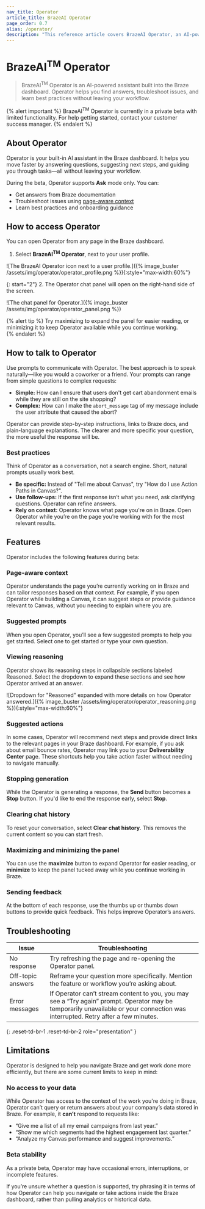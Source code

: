 ```yaml
---
nav_title: Operator
article_title: BrazeAI Operator
page_order: 0.7
alias: /operator/
description: "This reference article covers BrazeAI Operator, an AI-powered assistant built into the Braze dashboard."
---
```


# BrazeAI<sup>TM</sup> Operator

> BrazeAI<sup>TM</sup> Operator is an AI-powered assistant built into the Braze dashboard. Operator helps you find answers, troubleshoot issues, and learn best practices without leaving your workflow.

{% alert important %}
BrazeAI<sup>TM</sup> Operator is currently in a private beta with limited functionality. For help getting started, contact your customer success manager.
{% endalert %}

## About Operator

Operator is your built-in AI assistant in the Braze dashboard. It helps you move faster by answering questions, suggesting next steps, and guiding you through tasks—all without leaving your workflow.

During the beta, Operator supports **Ask** mode only. You can:

- Get answers from Braze documentation
- Troubleshoot issues using [page-aware context](#page-aware-context)
- Learn best practices and onboarding guidance

## How to access Operator

You can open Operator from any page in the Braze dashboard.  

1. Select **BrazeAI<sup>TM</sup> Operator**, next to your user profile.

![The BrazeAI Operator icon next to a user profile.]({% image_buster /assets/img/operator/operator_profile.png %}){:style="max-width:60%"}

{: start="2"} 
2. The Operator chat panel will open on the right-hand side of the screen.

![The chat panel for Operator.]({% image_buster /assets/img/operator/operator_panel.png %})

{% alert tip %}
Try maximizing to expand the panel for easier reading, or minimizing it to keep Operator available while you continue working.  
{% endalert %}

## How to talk to Operator

Use prompts to communicate with Operator. The best approach is to speak naturally—like you would a coworker or a friend. Your prompts can range from simple questions to complex requests:

- **Simple:** How can I ensure that users don't get cart abandonment emails while they are still on the site shopping?
- **Complex:** How can I make the `abort_message` tag of my message include the user attribute that caused the abort?

Operator can provide step-by-step instructions, links to Braze docs, and plain-language explanations. The clearer and more specific your question, the more useful the response will be. 

### Best practices

Think of Operator as a conversation, not a search engine. Short, natural prompts usually work best.

- **Be specific:** Instead of "Tell me about Canvas", try "How do I use Action Paths in Canvas?".  
- **Use follow-ups:** If the first response isn’t what you need, ask clarifying questions. Operator can refine answers.
- **Rely on context:** Operator knows what page you're on in Braze. Open Operator while you’re on the page you’re working with for the most relevant results.

## Features

Operator includes the following features during beta:

### Page-aware context

Operator understands the page you’re currently working on in Braze and can tailor responses based on that context. For example, if you open Operator while building a Canvas, it can suggest steps or provide guidance relevant to Canvas, without you needing to explain where you are. 

### Suggested prompts

When you open Operator, you’ll see a few suggested prompts to help you get started. Select one to get started or type your own question.

### Viewing reasoning

Operator shows its reasoning steps in collapsible sections labeled Reasoned. Select the dropdown to expand these sections and see how Operator arrived at an answer.

![Dropdown for "Reasoned" expanded with more details on how Operator answered.]({% image_buster /assets/img/operator/operator_reasoning.png %}){:style="max-width:60%"}

### Suggested actions

In some cases, Operator will recommend next steps and provide direct links to the relevant pages in your Braze dashboard. For example, if you ask about email bounce rates, Operator may link you to your **Deliverability Center** page. These shortcuts help you take action faster without needing to navigate manually.

### Stopping generation

While the Operator is generating a response, the **Send** button becomes a **Stop** button. If you'd like to end the response early, select **Stop**.

### Clearing chat history

To reset your conversation, select **Clear chat history**. This removes the current content so you can start fresh.

### Maximizing and minimizing the panel

You can use the **maximize** button to expand Operator for easier reading, or **minimize** to keep the panel tucked away while you continue working in Braze.

### Sending feedback

At the bottom of each response, use the thumbs up or thumbs down buttons to provide quick feedback. This helps improve Operator’s answers.

## Troubleshooting

| Issue | Troubleshooting |
| --- | --- |
| No response | Try refreshing the page and re-opening the Operator panel. |
| Off-topic answers | Reframe your question more specifically. Mention the feature or workflow you’re asking about. |
| Error messages | If Operator can’t stream content to you, you may see a “Try again” prompt. Operator may be temporarily unavailable or your connection was interrupted. Retry after a few minutes. |
{: .reset-td-br-1 .reset-td-br-2 role="presentation" }

## Limitations

Operator is designed to help you navigate Braze and get work done more efficiently, but there are some current limits to keep in mind:

### No access to your data

While Operator has access to the context of the work you're doing in Braze, Operator can’t query or return answers about your company’s data stored in Braze. For example, it **can’t** respond to requests like:

- “Give me a list of all my email campaigns from last year.”
- “Show me which segments had the highest engagement last quarter.”
- “Analyze my Canvas performance and suggest improvements.”

### Beta stability

As a private beta, Operator may have occasional errors, interruptions, or incomplete features.

If you’re unsure whether a question is supported, try phrasing it in terms of how Operator can help you navigate or take actions inside the Braze dashboard, rather than pulling analytics or historical data.
